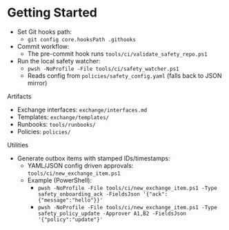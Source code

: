 # Getting Started

- Set Git hooks path:
  - `git config core.hooksPath .githooks`
- Commit workflow:
  - The pre-commit hook runs `tools/ci/validate_safety_repo.ps1`
- Run the local safety watcher:
  - `pwsh -NoProfile -File tools/ci/safety_watcher.ps1`
  - Reads config from `policies/safety_config.yaml` (falls back to JSON mirror)

Artifacts
- Exchange interfaces: `exchange/interfaces.md`
- Templates: `exchange/templates/`
- Runbooks: `tools/runbooks/`
- Policies: `policies/`

Utilities
- Generate outbox items with stamped IDs/timestamps:
  - YAML/JSON config driven approvals: `tools/ci/new_exchange_item.ps1`
  - Example (PowerShell):
    - `pwsh -NoProfile -File tools/ci/new_exchange_item.ps1 -Type safety_onboarding_ack -FieldsJson '{"ack":{"message":"hello"}}'`
    - `pwsh -NoProfile -File tools/ci/new_exchange_item.ps1 -Type safety_policy_update -Approver A1,B2 -FieldsJson '{"policy":"update"}'`
